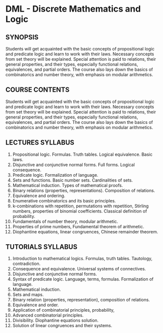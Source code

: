 # DML - Discrete Mathematics and Logic

## SYNOPSIS
Students will get acquainted with the basic concepts of propositional logic and predicate logic and learn to work with their laws. Necessary concepts from set theory will be explained. Special attention is paid to relations, their general properties, and their types, especially functional relations, equivalences, and partial orders. The course also lays down the basics of combinatorics and number theory, with emphasis on modular arithmetics.

## COURSE CONTENTS
Students will get acquainted with the basic concepts of propositional logic and predicate logic and learn to work with their laws. Necessary concepts from set theory will be explained. Special attention is paid to relations, their general properties, and their types, especially functional relations, equivalences, and partial orders. The course also lays down the basics of combinatorics and number theory, with emphasis on modular arithmetics.

## LECTURES SYLLABUS
1. Propositional logic. Formulas. Truth tables. Logical equivalence. Basic laws.
2. Disjunctive and conjunctive normal forms. Full forms. Logical consequence.
3. Predicate logic. Formalization of language.
4. Sets and functions. Basic number sets. Cardinalities of sets.
5. Mathematical induction. Types of mathematical proofs.
6. Binary relations (properties, representations). Composition of relations.
7. Equivalence and ordering.
8. Enumerative combinatorics and its basic principles.
9. k-combinations with repetition, permutations with repetition, Stirling numbers, properties of binomial coefficients. Classical definition of probability.
10. Fundamentals of number theory, modular arithmetic.
11. Properties of prime numbers, Fundamental theorem of arithmetic.
12. Diophantine equations, linear congruences, Chinese remainder theorem.

## TUTORIALS SYLLABUS
1. Introduction to mathematical logics. Formulas, truth tables. Tautology, contradiction.
2. Consequence and equivalence. Universal systems of connectives.
3. Disjunctive and conjunctive normal forms.
4. Syntax of predicate logic. Language, terms, formulas. Formalization of language.
5. Mathematical induction.
6. Sets and maps.
7. Binary relation (properties, representation), composition of relations.
8. Equivalence and order.
9. Application of combinatorial principles, probability,
10. Advanced combinatorial principles.
11. Divisibility. Diophantine equations solution.
12. Solution of linear congruences and their systems.